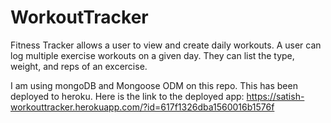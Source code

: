 # WorkoutTracker

Fitness Tracker allows a user to view and create daily workouts. A user can log multiple exercise workouts on a given day.  They can list the type, weight, and reps of an excercise. 

I am using mongoDB and Mongoose ODM on this repo.  This has been deployed to heroku. Here is the link to the deployed app:
https://satish-workouttracker.herokuapp.com/?id=617f1326dba1560016b1576f


